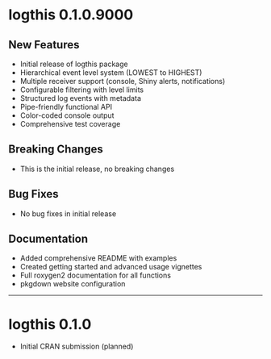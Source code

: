 # logthis 0.1.0.9000

## New Features

* Initial release of logthis package
* Hierarchical event level system (LOWEST to HIGHEST)
* Multiple receiver support (console, Shiny alerts, notifications)
* Configurable filtering with level limits
* Structured log events with metadata
* Pipe-friendly functional API
* Color-coded console output
* Comprehensive test coverage

## Breaking Changes

* This is the initial release, no breaking changes

## Bug Fixes

* No bug fixes in initial release

## Documentation

* Added comprehensive README with examples
* Created getting started and advanced usage vignettes
* Full roxygen2 documentation for all functions
* pkgdown website configuration

---

# logthis 0.1.0

* Initial CRAN submission (planned)